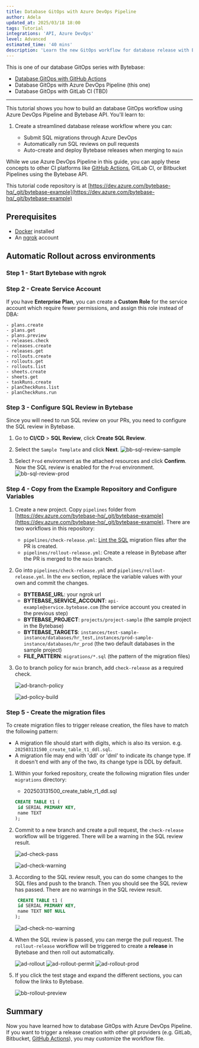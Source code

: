 ```yaml
---
title: Database GitOps with Azure DevOps Pipeline
author: Adela
updated_at: 2025/03/18 18:00
tags: Tutorial
integrations: 'API, Azure DevOps'
level: Advanced
estimated_time: '40 mins'
description: 'Learn the new GitOps workflow for database release with Bytebase.'
---
```


This is one of our database GitOps series with Bytebase:

- [Database GitOps with GitHub Actions](/docs/tutorials/gitops-github-workflow)
- Database GitOps with Azure DevOps Pipeline (this one)
- Database GitOps with GitLab CI (TBD)

---

This tutorial shows you how to build an database GitOps workflow using Azure DevOps Pipeline and Bytebase API. You'll learn to:

1. Create a streamlined database release workflow where you can:

   - Submit SQL migrations through Azure DevOps
   - Automatically run SQL reviews on pull requests
   - Auto-create and deploy Bytebase releases when merging to `main`

While we use Azure DevOps Pipeline in this guide, you can apply these concepts to other CI platforms like [GitHub Actions](/docs/tutorials/gitops-github-workflow), GitLab CI, or Bitbucket Pipelines using the Bytebase API.

<HintBlock type="info">

This tutorial code repository is at [https://dev.azure.com/bytebase-hq/_git/bytebase-example](https://dev.azure.com/bytebase-hq/_git/bytebase-example)

</HintBlock>

## Prerequisites

- [Docker](https://www.docker.com/) installed
- An [ngrok](https://ngrok.com/) account

## Automatic Rollout across environments

### Step 1 - Start Bytebase with ngrok

<IncludeBlock url="/docs/get-started/install/vcs-with-ngrok"></IncludeBlock>

### Step 2 - Create Service Account

<IncludeBlock url="/docs/share/tutorials/create-service-account"></IncludeBlock>

If you have **Enterprise Plan**, you can create a **Custom Role** for the service account which require fewer permissions, and assign this role instead of DBA:

    - plans.create
    - plans.get
    - plans.preview
    - releases.check
    - releases.create
    - releases.get
    - rollouts.create
    - rollouts.get
    - rollouts.list
    - sheets.create
    - sheets.get
    - taskRuns.create
    - planCheckRuns.list
    - planCheckRuns.run

### Step 3 - Configure SQL Review in Bytebase

Since you will need to run SQL review on your PRs, you need to configure the SQL review in Bytebase.

1. Go to **CI/CD** > **SQL Review**, click **Create SQL Review**.

1. Select the `Sample Template` and click **Next**.
   ![bb-sql-review-sample](/content/docs/tutorials/gitops-github-workflow/bb-sql-review-sample.webp)

1. Select `Prod` environment as the attached resources and click **Confirm**. Now the SQL review is enabled for the `Prod` environment.
   ![bb-sql-review-prod](/content/docs/tutorials/gitops-github-workflow/bb-sql-review-prod.webp)

### Step 4 - Copy from the Example Repository and Configure Variables

1. Create a new project. Copy `pipelines` folder from [https://dev.azure.com/bytebase-hq/_git/bytebase-example](https://dev.azure.com/bytebase-hq/_git/bytebase-example). There are two workflows in this repository:

   - `pipelines/check-release.yml`: [Lint the SQL](/docs/sql-review/overview/) migration files after the PR is created.
   - `pipelines/rollout-release.yml`: Create a release in Bytebase after the PR is merged to the `main` branch.

1. Go into `pipelines/check-release.yml` and `pipelines/rollout-release.yml`. In the `env` section, replace the variable values with your own and commit the changes.

   - **BYTEBASE_URL**: your ngrok url
   - **BYTEBASE_SERVICE_ACCOUNT**: `api-example@service.bytebase.com` (the service account you created in the previous step)
   - **BYTEBASE_PROJECT**: `projects/project-sample` (the sample project in the Bytebase)
   - **BYTEBASE_TARGETS**: `instances/test-sample-instance/databases/hr_test,instances/prod-sample-instance/databases/hr_prod` (the two default databases in the sample project)
   - **FILE_PATTERN**: `migrations/*.sql` (the pattern of the migration files)

1. Go to branch policy for `main` branch, add `check-release` as a required check.

   ![ad-branch-policy](/content/docs/tutorials/gitops-azure-devops-workflow/ad-branch-policy.webp)

   ![ad-policy-build](/content/docs/tutorials/gitops-azure-devops-workflow/ad-policy-build.webp)

### Step 5 - Create the migration files

To create migration files to trigger release creation, the files have to match the following pattern:

- A migration file should start with digits, which is also its version. e.g. `202503131500_create_table_t1_ddl.sql`.
- A migration file may end with 'ddl' or 'dml' to indicate its change type. If it doesn't end with any of the two, its change type is DDL by default.

1. Within your forked repository, create the following migration files under `migrations` directory:

   - 202503131500_create_table_t1_ddl.sql

   ```sql
   CREATE TABLE t1 (
    id SERIAL PRIMARY KEY,
    name TEXT
   );
   ```

1. Commit to a new branch and create a pull request, the `check-release` workflow will be triggered. There will be a warning in the SQL review result.

   ![ad-check-pass](/content/docs/tutorials/gitops-azure-devops-workflow/ad-check-pass.webp)
   
   ![ad-check-warning](/content/docs/tutorials/gitops-azure-devops-workflow/ad-check-warning.webp)

1. According to the SQL review result, you can do some changes to the SQL files and push to the branch. Then you should see the SQL review has passed. There are no warnings in the SQL review result.

   ```sql
    CREATE TABLE t1 (
    id SERIAL PRIMARY KEY,
    name TEXT NOT NULL
   );  
   ```

   ![ad-check-no-warning](/content/docs/tutorials/gitops-azure-devops-workflow/ad-check-no-warning.webp)

1. When the SQL review is passed, you can merge the pull request. The `rollout-release` workflow will be triggered to create a **release** in Bytebase and then roll out automatically.

   ![ad-rollout](/content/docs/tutorials/gitops-azure-devops-workflow/ad-rollout.webp)
   ![ad-rollout-permit](/content/docs/tutorials/gitops-azure-devops-workflow/ad-rollout-permit.webp)
   ![ad-rollout-prod](/content/docs/tutorials/gitops-azure-devops-workflow/ad-rollout-prod.webp)

1. If you click the test stage and expand the different sections, you can follow the links to Bytebase.

   ![bb-rollout-preview](/content/docs/tutorials/gitops-azure-devops-workflow/bb-rollout-preview.webp)

## Summary

Now you have learned how to database GitOps with Azure DevOps Pipeline. If you want to trigger a release creation with other git providers (e.g. GitLab, Bitbucket, [GitHub Actions](/docs/tutorials/gitops-github-workflow)), you may customize the workflow file.

